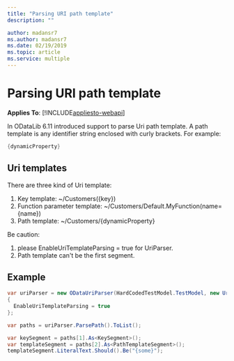 ```yaml
---
title: "Parsing URI path template"
description: ""

author: madansr7
ms.author: madansr7
ms.date: 02/19/2019
ms.topic: article
ms.service: multiple
---
```

# Parsing URI path template
**Applies To**: [!INCLUDE[appliesto-webapi](../../includes/appliesto-webapi-v6.md)]

In ODataLib 6.11 introduced support to parse Uri path template. A path template is any identifier string enclosed with curly brackets.
For example:

``` csharp
{dynamicProperty}
```

## Uri templates

There are three kind of Uri template:

1. Key template:  ~/Customers({key})
2. Function parameter template: ~/Customers/Default.MyFunction(name={name})
3. Path template: ~/Customers/{dynamicProperty}

Be caution:

1. please EnableUriTemplateParsing = true for UriParser.
2. Path template can't be the first segment.

## Example

``` csharp
var uriParser = new ODataUriParser(HardCodedTestModel.TestModel, new Uri("People({1})/{some}", UriKind.Relative))  
{  
  EnableUriTemplateParsing = true  
};

var paths = uriParser.ParsePath().ToList();

var keySegment = paths[1].As<KeySegment>();
var templateSegment = paths[2].As<PathTemplateSegment>();
templateSegment.LiteralText.Should().Be("{some}"); 

```

